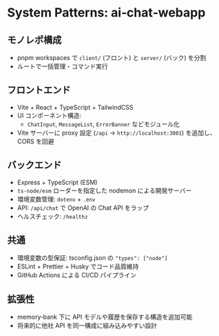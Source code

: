 # System Patterns: ai‑chat‑webapp

## モノレポ構成
- pnpm workspaces で `client/` (フロント) と `server/` (バック) を分割  
- ルートで一括管理・コマンド実行

## フロントエンド
- Vite + React + TypeScript + TailwindCSS  
- UI コンポーネント構造:
  - `ChatInput`, `MessageList`, `ErrorBanner` などモジュール化  
- Vite サーバーに proxy 設定 (`/api` → `http://localhost:3001`) を追加し、CORS を回避

## バックエンド
- Express + TypeScript (ESM)  
- `ts-node/esm` ローダーを指定した nodemon による開発サーバー  
- 環境変数管理: `dotenv` + `.env`  
- API: `/api/chat` で OpenAI の Chat API をラップ  
- ヘルスチェック: `/healthz`

## 共通
- 環境変数の型保証: tsconfig.json の `"types": ["node"]`  
- ESLint + Prettier + Husky でコード品質維持  
- GitHub Actions による CI/CD パイプライン

## 拡張性
- memory‑bank 下に API モデルや履歴を保存する構造を追加可能  
- 将来的に他社 API を同一構成に組み込みやすい設計

